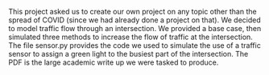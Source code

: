 This project asked us to create our own project on any topic other than the spread of COVID (since we had already done a project on that). We decided to model traffic flow through an intersection. We provided a base case, then simulated three methods to increase the flow of traffic at the intersection. The file sensor.py provides the code we used to simulate the use of a traffic sensor to assign a green light to the busiest part of the intersection. The PDF is the large academic write up we were tasked to produce.